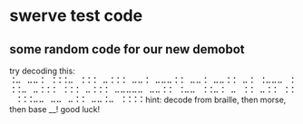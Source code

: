 # swerve test code

## some random code for our new demobot

try decoding this:  
⠨⠤⠀⠤⠤⠨⠀⠨⠨⠨⠤⠀⠨⠨⠨⠀⠤⠨⠨⠨⠀⠤⠤⠨⠀⠤⠤⠤⠨⠨⠀⠤⠤⠨⠀⠤⠤⠨⠨⠀⠤⠨⠀⠨⠤⠤⠤⠀⠨⠨⠨⠤⠀⠤⠨⠨⠨⠀⠨⠨⠨⠀⠤⠨⠨⠨⠀⠤⠤⠤⠤⠤⠀⠤⠤⠨⠨⠀⠨⠤⠤⠀⠨⠨⠤⠨⠀⠤⠀⠨⠨⠀⠤⠨⠨⠀⠨⠨⠀⠨⠨⠨⠤⠤⠀⠤⠤⠀⠤⠨⠨⠀⠤⠤⠨⠤⠀⠨⠨⠨⠨
hint: decode from braille, then morse, then base __! good luck!

